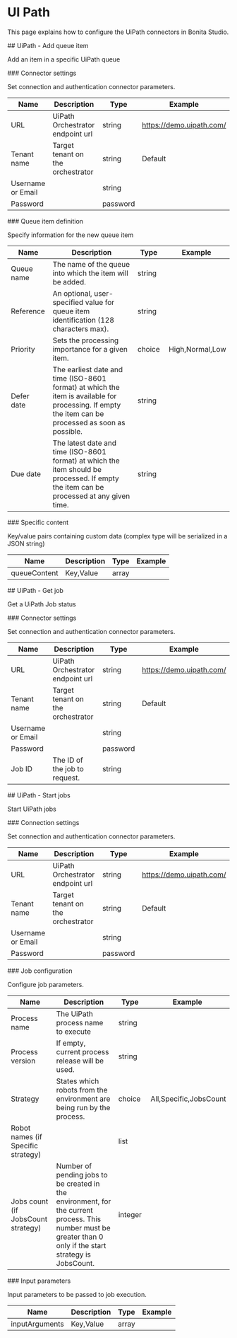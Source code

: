 # UI Path

This page explains how to configure the UiPath connectors in Bonita Studio.


## UiPath - Add queue item


Add an item in a specific UiPath queue


### Connector settings


Set connection and authentication connector parameters.


|Name|Description|Type|Example|
|---|---|---|---|
|URL|UiPath Orchestrator endpoint url|string|https://demo.uipath.com/|
|Tenant name|Target tenant on the orchestrator|string|Default|
|Username or Email| |string| |
|Password| |password| |


### Queue item definition


Specify information for the new queue item


|Name|Description|Type|Example|
|---|---|---|---|
|Queue name|The name of the queue into which the item will be added.|string| |
|Reference|An optional, user-specified value for queue item identification (128 characters max).|string| |
|Priority|Sets the processing importance for a given item.|choice| High,Normal,Low|
|Defer date|The earliest date and time (ISO-8601 format) at which the item is available for processing. If empty the item can be processed as soon as possible.|string| |
|Due date|The latest date and time (ISO-8601 format) at which the item should be processed. If empty the item can be processed at any given time.|string| |


### Specific content


Key/value pairs containing custom data (complex type will be serialized in a JSON string)


|Name|Description|Type|Example|
|---|---|---|---|
|queueContent|Key,Value|array| |



## UiPath - Get job


Get a UiPath Job status


### Connector settings


Set connection and authentication connector parameters.


|Name|Description|Type|Example|
|---|---|---|---|
|URL|UiPath Orchestrator endpoint url|string|https://demo.uipath.com/|
|Tenant name|Target tenant on the orchestrator|string|Default|
|Username or Email| |string| |
|Password| |password| |
|Job ID|The ID of the job to request.|string| |


## UiPath - Start jobs


Start UiPath jobs


### Connection settings


Set connection and authentication connector parameters.


|Name|Description|Type|Example|
|---|---|---|---|
|URL|UiPath Orchestrator endpoint url|string|https://demo.uipath.com/|
|Tenant name|Target tenant on the orchestrator|string|Default|
|Username or Email| |string| |
|Password| |password| |


### Job configuration


Configure job parameters. 


|Name|Description|Type|Example|
|---|---|---|---|
|Process name|The UiPath process name to execute|string| |
|Process version|If empty, current process release will be used.|string| |
|Strategy|States which robots from the environment are being run by the process.|choice| All,Specific,JobsCount|
|Robot names (if Specific strategy)| |list| |
|Jobs count (if JobsCount strategy)|Number of pending jobs to be created in the environment, for the current process. This number must be greater than 0 only if the start strategy is JobsCount. |integer| |


### Input parameters


Input parameters to be passed to job execution.


|Name|Description|Type|Example|
|---|---|---|---|
|inputArguments|Key,Value|array| |